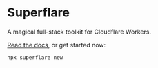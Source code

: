 # Superflare

A magical full-stack toolkit for Cloudflare Workers.

[Read the docs](https://superflare.dev), or get started now:

```bash
npx superflare new
```
